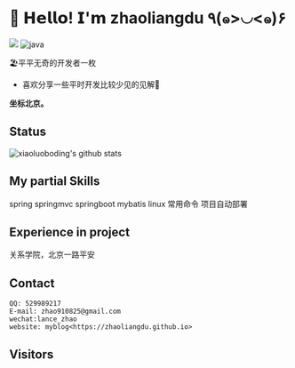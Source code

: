 # 🥳 𝗛𝗲𝗹𝗹𝗼! 𝗜'𝗺 zhaoliangdu ٩(๑>◡<๑)۶
[![](https://img.shields.io/badge/-@zhaoliangdu-%23181717?style=flat-square&logo=github)](https://github.com/zhaoliangdu)
![java](https://img.shields.io/badge/-java-%232c3e50?style=flat-square&logo=java)

🏖平平无奇的开发者一枚
- 喜欢分享一些平时开发比较少见的见解🧐

**坐标北京。**

## Status

![xiaoluoboding's github stats](https://github-readme-stats.vercel.app/api?username=zhaoliangdu&show_icons=true&title_color=fff&icon_color=79ff97&text_color=9f9f9f&bg_color=151515)

## My partial Skills
spring springmvc springboot mybatis  linux 常用命令 项目自动部署 
## Experience in project
关系学院，北京一路平安
## Contact

	QQ: 529989217
	E-mail: zhao910825@gmail.com
	wechat:lance_zhao
	website: myblog<https://zhaoliangdu.github.io>

## Visitors


